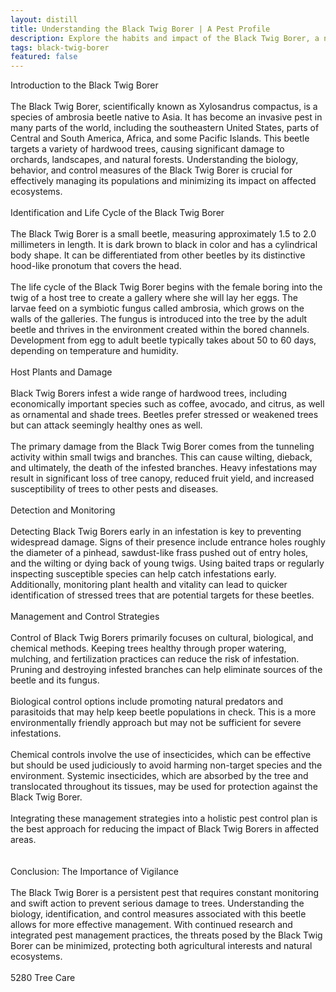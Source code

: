 ```yaml
---
layout: distill
title: Understanding the Black Twig Borer | A Pest Profile
description: Explore the habits and impact of the Black Twig Borer, a notorious plant pest, in this in-depth profile.
tags: black-twig-borer
featured: false
---
```


Introduction to the Black Twig Borer<br /><br />The Black Twig Borer, scientifically known as Xylosandrus compactus, is a species of ambrosia beetle native to Asia. It has become an invasive pest in many parts of the world, including the southeastern United States, parts of Central and South America, Africa, and some Pacific Islands. This beetle targets a variety of hardwood trees, causing significant damage to orchards, landscapes, and natural forests. Understanding the biology, behavior, and control measures of the Black Twig Borer is crucial for effectively managing its populations and minimizing its impact on affected ecosystems.<br /><br />Identification and Life Cycle of the Black Twig Borer<br /><br />The Black Twig Borer is a small beetle, measuring approximately 1.5 to 2.0 millimeters in length. It is dark brown to black in color and has a cylindrical body shape. It can be differentiated from other beetles by its distinctive hood-like pronotum that covers the head.<br /><br />The life cycle of the Black Twig Borer begins with the female boring into the twig of a host tree to create a gallery where she will lay her eggs. The larvae feed on a symbiotic fungus called ambrosia, which grows on the walls of the galleries. The fungus is introduced into the tree by the adult beetle and thrives in the environment created within the bored channels. Development from egg to adult beetle typically takes about 50 to 60 days, depending on temperature and humidity.<br /><br />Host Plants and Damage<br /><br />Black Twig Borers infest a wide range of hardwood trees, including economically important species such as coffee, avocado, and citrus, as well as ornamental and shade trees. Beetles prefer stressed or weakened trees but can attack seemingly healthy ones as well.<br /><br />The primary damage from the Black Twig Borer comes from the tunneling activity within small twigs and branches. This can cause wilting, dieback, and ultimately, the death of the infested branches. Heavy infestations may result in significant loss of tree canopy, reduced fruit yield, and increased susceptibility of trees to other pests and diseases.<br /><br />Detection and Monitoring<br /><br />Detecting Black Twig Borers early in an infestation is key to preventing widespread damage. Signs of their presence include entrance holes roughly the diameter of a pinhead, sawdust-like frass pushed out of entry holes, and the wilting or dying back of young twigs. Using baited traps or regularly inspecting susceptible species can help catch infestations early. Additionally, monitoring plant health and vitality can lead to quicker identification of stressed trees that are potential targets for these beetles.<br /><br />Management and Control Strategies<br /><br />Control of Black Twig Borers primarily focuses on cultural, biological, and chemical methods. Keeping trees healthy through proper watering, mulching, and fertilization practices can reduce the risk of infestation. Pruning and destroying infested branches can help eliminate sources of the beetle and its fungus.<br /><br />Biological control options include promoting natural predators and parasitoids that may help keep beetle populations in check. This is a more environmentally friendly approach but may not be sufficient for severe infestations.<br /><br />Chemical controls involve the use of insecticides, which can be effective but should be used judiciously to avoid harming non-target species and the environment. Systemic insecticides, which are absorbed by the tree and translocated throughout its tissues, may be used for protection against the Black Twig Borer.<br /><br />Integrating these management strategies into a holistic pest control plan is the best approach for reducing the impact of Black Twig Borers in affected areas.<br /><br /><br />Conclusion: The Importance of Vigilance<br /><br />The Black Twig Borer is a persistent pest that requires constant monitoring and swift action to prevent serious damage to trees. Understanding the biology, identification, and control measures associated with this beetle allows for more effective management. With continued research and integrated pest management practices, the threats posed by the Black Twig Borer can be minimized, protecting both agricultural interests and natural ecosystems.<br /><br />5280 Tree Care
